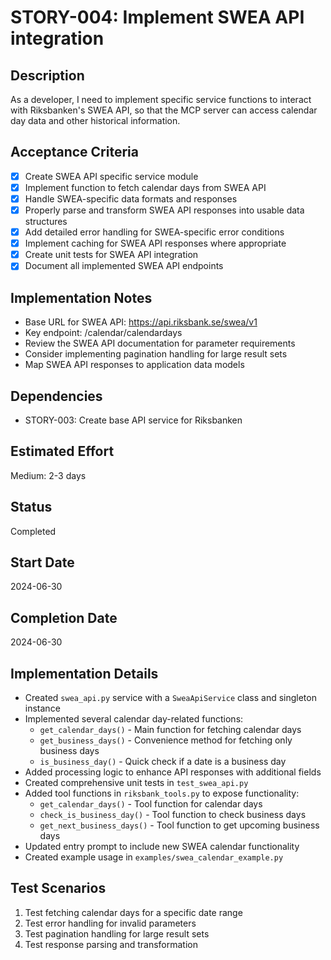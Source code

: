 # STORY-004: Implement SWEA API integration

## Description
As a developer, I need to implement specific service functions to interact with Riksbanken's SWEA API, so that the MCP server can access calendar day data and other historical information.

## Acceptance Criteria
- [x] Create SWEA API specific service module
- [x] Implement function to fetch calendar days from SWEA API
- [x] Handle SWEA-specific data formats and responses
- [x] Properly parse and transform SWEA API responses into usable data structures
- [x] Add detailed error handling for SWEA-specific error conditions
- [x] Implement caching for SWEA API responses where appropriate
- [x] Create unit tests for SWEA API integration
- [x] Document all implemented SWEA API endpoints

## Implementation Notes
- Base URL for SWEA API: https://api.riksbank.se/swea/v1
- Key endpoint: /calendar/calendardays
- Review the SWEA API documentation for parameter requirements
- Consider implementing pagination handling for large result sets
- Map SWEA API responses to application data models

## Dependencies
- STORY-003: Create base API service for Riksbanken

## Estimated Effort
Medium: 2-3 days

## Status
Completed

## Start Date
2024-06-30

## Completion Date
2024-06-30

## Implementation Details
- Created `swea_api.py` service with a `SweaApiService` class and singleton instance
- Implemented several calendar day-related functions:
  - `get_calendar_days()` - Main function for fetching calendar days
  - `get_business_days()` - Convenience method for fetching only business days
  - `is_business_day()` - Quick check if a date is a business day
- Added processing logic to enhance API responses with additional fields
- Created comprehensive unit tests in `test_swea_api.py`
- Added tool functions in `riksbank_tools.py` to expose functionality:
  - `get_calendar_days()` - Tool function for calendar days
  - `check_is_business_day()` - Tool function to check business days
  - `get_next_business_days()` - Tool function to get upcoming business days
- Updated entry prompt to include new SWEA calendar functionality
- Created example usage in `examples/swea_calendar_example.py`

## Test Scenarios
1. Test fetching calendar days for a specific date range
2. Test error handling for invalid parameters
3. Test pagination handling for large result sets
4. Test response parsing and transformation 
